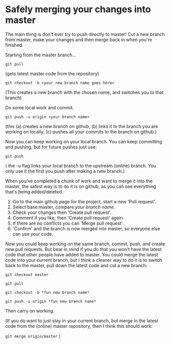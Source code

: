 Safely merging your changes into master
=======================================
The main thing is don't ever try to push directly to master! Cut a new branch from master, make your changes and then merge back in when you're finished.

Starting from the master branch...

  `git pull`
  
(gets latest master code from the repository)

  `git checkout -b <your new branch name goes here>`

(This creates a new branch with the chosen name, and switches you to that branch)

Do some local work and commit.

  `git push -u origin <your branch name>`
  
(this (a) creates a new branch on github, (b) links it to the branch you are working on locally,
(c) pushes all your commits to the branch on github.)

Now you can keep working on your local branch. You can keep committing and pushing, but for future pushes just use:

  `git push`
  
( the -u flag links your local branch to the upstream (online) branch. You only use it the first you push after making a new branch.)

When you've completed a chunk of work and want to merge it into the master, the safest way is to do it is on github, as you can see everything that's being added/deleted.

1. Go to the main github page for the project, start a new 'Pull request'.
2. Select base:master, compare:*your branch name*.
3. Check your changes then 'Create pull request'.
4. Comment if you like, then 'Create pull request' again.
5. If there are no conflicts you can 'Merge pull request'.
6. 'Confirm' and the branch is now merged into master, so everyone else can use your code.

Now you could keep working on the same branch, commit, push, and create new pull requests. But bear in mind if you do that you won't have the latest code that other people have added to master. You could merge the latest code into your current branch, but I think a cleaner way to do it is to switch back to the master, pull down the latest code and cut a new branch:

  `git checkout master`
  
  `git pull`
  
  `git checkout -b *fun new branch name*`
  
  `git push -u origin *fun new branch name*`
  

Then carry on working.

(If you do want to just stay in your current branch, but merge in the latest code from the (online) master repository, then I think this should work:

  `git merge origin/master`
)

